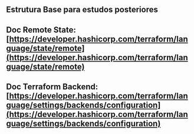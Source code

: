 ## Estrutura Base para estudos posteriores

## **Doc Remote State:** [https://developer.hashicorp.com/terraform/language/state/remote](https://developer.hashicorp.com/terraform/language/state/remote)


## **Doc Terraform Backend:** [https://developer.hashicorp.com/terraform/language/settings/backends/configuration](https://developer.hashicorp.com/terraform/language/settings/backends/configuration)